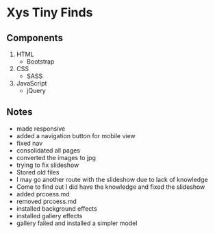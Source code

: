 # Xys Tiny Finds

## Components

1. HTML
   - Bootstrap
2. CSS
   - SASS
3. JavaScript
   - jQuery

## Notes

- made responsive
- added a navigation button for mobile view
- fixed nav
- consolidated all pages
- converted the images to jpg
- trying to fix slideshow
- Stored old files
- I may go another route with the slideshow due to lack of knowledge
- Come to find out I did have the knowledge and fixed the slideshow
- added prcoess.md
- removed prcoess.md
- installed background effects
- installed gallery effects
- gallery failed and installed a simpler model
